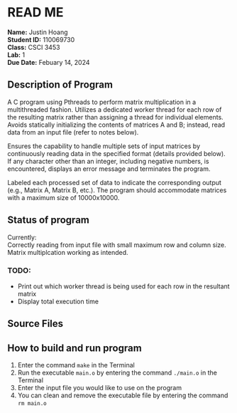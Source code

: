 # READ ME

**Name:** Justin Hoang  
**Student ID:** 110069730  
**Class:** CSCI 3453  
**Lab:** 1  
**Due Date:** Febuary 14, 2024  

## Description of Program
A C program using Pthreads to perform matrix multiplication in a multithreaded fashion. Utilizes a dedicated worker thread for each row of the resulting matrix rather than assigning a thread for individual elements. Avoids statically initializing the contents of matrices A and B; instead, read data from an input file (refer to notes below).  
  
Ensures the capability to handle multiple sets of input matrices by continuously reading data in the specified format (details provided below). If any character other than an integer, including negative numbers, is encountered, displays an error message and terminates the program.  
  
Labeled each processed set of data to indicate the corresponding output (e.g., Matrix A, Matrix B, etc.). The program should accommodate matrices with a maximum size of 10000x10000.  

## Status of program
Currently:  
Correctly reading from input file with small maximum row and column size. Matrix multiplcation working as intended.

### TODO:
- Print out which worker thread is being used for each row in the resultant matrix
- Display total execution time

## Source Files


## How to build and run program
1. Enter the command `make` in the Terminal
2. Run the executable `main.o` by entering the command `./main.o` in the Terminal
3. Enter the input file you would like to use on the program
4. You can clean and remove the executable file by entering the command `rm main.o`